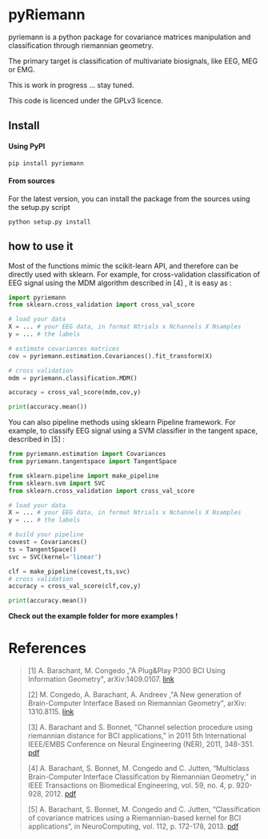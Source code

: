 # pyRiemann

pyriemann is a python package for covariance matrices manipulation and classification through riemannian geometry.

The primary target is classification of multivariate biosignals, like EEG, MEG or EMG.

This is work in progress ... stay tuned.

This code is licenced under the GPLv3 licence.

## Install

#### Using PyPI

```
pip install pyriemann
```

#### From sources 

For the latest version, you can install the package from the sources using the setup.py script

```
python setup.py install
```

## how to use it

Most of the functions mimic the scikit-learn API, and therefore can be directly used with sklearn. For example, for cross-validation classification of EEG signal using the MDM algorithm described in [4] , it is easy as :

```python
import pyriemann
from sklearn.cross_validation import cross_val_score

# load your data
X = ... # your EEG data, in format Ntrials x Nchannels X Nsamples
y = ... # the labels

# estimate covariances matrices
cov = pyriemann.estimation.Covariances().fit_transform(X)

# cross validation
mdm = pyriemann.classification.MDM()

accuracy = cross_val_score(mdm,cov,y)

print(accuracy.mean())

```

You can also pipeline methods using sklearn Pipeline framework. For example, to classify EEG signal using a SVM classifier in the tangent space, described in [5] :

```python
from pyriemann.estimation import Covariances
from pyriemann.tangentspace import TangentSpace

from sklearn.pipeline import make_pipeline
from sklearn.svm import SVC
from sklearn.cross_validation import cross_val_score

# load your data
X = ... # your EEG data, in format Ntrials x Nchannels X Nsamples
y = ... # the labels

# build your pipeline
covest = Covariances()
ts = TangentSpace()
svc = SVC(kernel='linear')

clf = make_pipeline(covest,ts,svc)
# cross validation
accuracy = cross_val_score(clf,cov,y)

print(accuracy.mean())

```

**Check out the example folder for more examples !**

# References 

> [1] A. Barachant, M. Congedo ,"A Plug&Play P300 BCI Using Information Geometry", arXiv:1409.0107. [link](http://arxiv.org/abs/1409.0107)
>
> [2] M. Congedo, A. Barachant, A. Andreev ,"A New generation of Brain-Computer Interface Based on Riemannian Geometry", arXiv: 1310.8115. [link](http://arxiv.org/abs/1310.8115)
>
> [3] A. Barachant and S. Bonnet, "Channel selection procedure using riemannian distance for BCI applications," in 2011 5th International IEEE/EMBS Conference on Neural Engineering (NER), 2011, 348-351. [pdf](http://hal.archives-ouvertes.fr/docs/00/60/27/07/PDF/NER11_0016_FI.pdf)
>
> [4] A. Barachant, S. Bonnet, M. Congedo and C. Jutten, “Multiclass Brain-Computer Interface Classification by Riemannian Geometry,” in IEEE Transactions on Biomedical Engineering, vol. 59, no. 4, p. 920-928, 2012. [pdf](http://hal.archives-ouvertes.fr/docs/00/68/13/28/PDF/Barachant_tbme_final.pdf)
>
> [5] A. Barachant, S. Bonnet, M. Congedo and C. Jutten, “Classification of covariance matrices using a Riemannian-based kernel for BCI applications“, in NeuroComputing, vol. 112, p. 172-178, 2013. [pdf](http://hal.archives-ouvertes.fr/docs/00/82/04/75/PDF/BARACHANT_Neurocomputing_ForHal.pdf)

